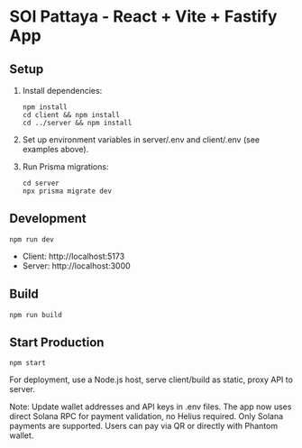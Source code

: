 # SOI Pattaya - React + Vite + Fastify App

## Setup

1. Install dependencies:
   ```
   npm install
   cd client && npm install
   cd ../server && npm install
   ```

2. Set up environment variables in server/.env and client/.env (see examples above).

3. Run Prisma migrations:
   ```
   cd server
   npx prisma migrate dev
   ```

## Development

```
npm run dev
```

- Client: http://localhost:5173
- Server: http://localhost:3000

## Build

```
npm run build
```

## Start Production

```
npm start
```

For deployment, use a Node.js host, serve client/build as static, proxy API to server.

Note: Update wallet addresses and API keys in .env files.
The app now uses direct Solana RPC for payment validation, no Helius required.
Only Solana payments are supported.
Users can pay via QR or directly with Phantom wallet.

